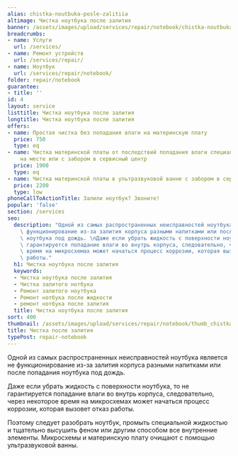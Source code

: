 ```yaml
---
alias: chistka-noutbuka-posle-zalitiia
altimage: Чистка ноутбука после залития
banner: /assets/images/upload/services/repair/notebook/chistka-noutbuka-posle-zalitiia.jpg
breadcrumbs:
- name: Услуги
  url: /services/
- name: Ремонт устройств
  url: /services/repair/
- name: Ноутбук
  url: /services/repair/notebook/
folder: repair/notebook
guarantee:
- title: ''
id: 4
layout: service
listtitle: Чистка ноутбука после залития
longtitle: Чистка ноутбука после залития
offers:
- name: Простая чистка без попадания влаги на материнскую плату
  price: 750
  type: eq
- name: Чистка материнской платы от последствий попадания влаги специальными средствами
    на месте или с забором в сервисный центр
  price: 1900
  type: eq
- name: Чистка материнской платы в ультразвуковой ванне с забором в сервисный центр
  price: 2200
  type: low
phoneCallToActionTitle: Залили ноутбук? Звоните!
popular: 'false'
section: /services
seo:
  description: "Одной из самых распространенных неисправностей ноутбука является не\
    \ функционирование из-за залития корпуса разными напитками или после попадания\
    \ ноутбука под дождь. \nДаже если убрать жидкость с поверхности ноутбука, то не\
    \ гарантируется попадание влаги во внутрь корпуса, следовательно, через некоторое\
    \ время на микросхемах может начаться процесс коррозии, которая вызовет отказ\
    \ работы."
  h1: Чистка ноутбука после залития
  keywords:
  - Чистка ноутбука после залития
  - Чистка залитого нотбука
  - Ремонт залитого ноутбука
  - Ремонт нотбука после жидкости
  - ремонт нотбука после залития
  title: Чистка ноутбука после залития
sort: 400
thumbnail: /assets/images/upload/services/repair/notebook/thumb_chistka-noutbuka-posle-zalitiia.jpg
title: Чистка после залития
typePost: repair-notebook
---
```

Одной из самых распространенных неисправностей ноутбука является не функционирование из-за залития корпуса разными напитками или после попадания ноутбука под дождь.

Даже если убрать жидкость с поверхности ноутбука, то не гарантируется попадание влаги во внутрь корпуса, следовательно, через некоторое время на микросхемах может начаться процесс коррозии, которая вызовет отказ работы.

Поэтому следует разобрать ноутбук, промыть специальной жидкостью и тщательно высушить феном или другим способом все внутренние элементы. Микросхемы и материнскую плату очищают с помощью ультразвуковой ванны.